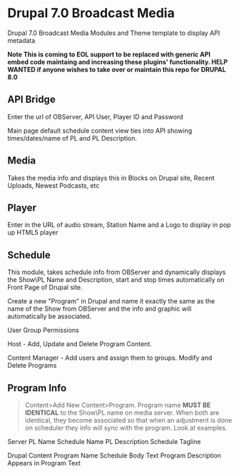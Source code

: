 # Drupal 7.0 Broadcast Media

Drupal 7.0 Broadcast Media Modules and Theme template to display API metadata

__Note This is coming to EOL support to be replaced with generic API embed code maintaing and increasing these plugins' functionality. HELP WANTED if anyone wishes to take over or maintain this repo for DRUPAL 8.0__

## API Bridge

Enter the url of OBServer, API User, Player ID and Password

Main page default schedule content view ties into API showing times/dates/name of PL and PL Description.

## Media

Takes the media info and displays this in Blocks on Drupal site, Recent Uploads, Newest Podcasts, etc

## Player

Enter in the URL of audio stream, Station Name and a Logo to display in pop up HTML5 player

## Schedule

This module, takes schedule info from OBServer and dynamically displays the Show\PL Name and Description, start and stop times automatically on Front Page of Drupal site.

Create a new "Program" in Drupal and name it exactly the same as the name of the Show from OBServer and the info and graphic will automatically be associated.

User Group Permissions

Host - Add, Update and Delete Program Content.

Content Manager - Add users and assign them to groups. Modify and Delete Programs

## Program Info

>Content>Add New Content>Program. Program name __MUST BE IDENTICAL__ to the Show\PL name on media server. When both are identical, they become associated so that when an adjustment is done on scheduler they info will sync with the program. Look at examples.

Server PL Name Schedule Name PL Description Schedule Tagline

Drupal Content Program Name Schedule Body Text Program Description Appears in Program Text 
